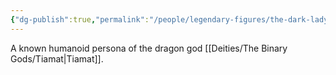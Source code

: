 ```yaml
---
{"dg-publish":true,"permalink":"/people/legendary-figures/the-dark-lady/"}
---
```


A known humanoid persona of the dragon god [[Deities/The Binary Gods/Tiamat\|Tiamat]].